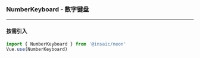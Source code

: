 ### NumberKeyboard - 数字键盘

---
#### 按需引入

```js
import { NumberKeyboard } from '@insaic/neon'
Vue.use(NumberKeyboard)
```